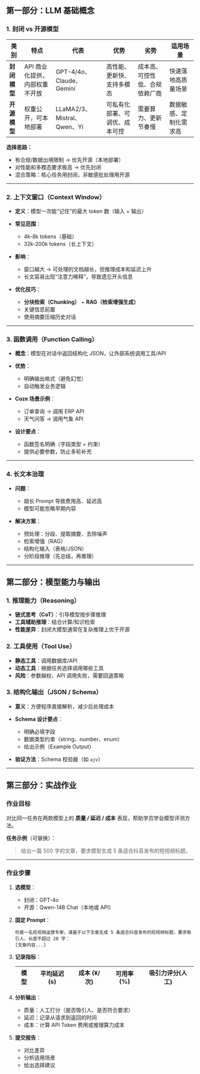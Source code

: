 ## 第一部分：LLM 基础概念

### 1. 封闭 vs 开源模型

| 类别       | 特点                | 代表                       | 优势              | 劣势              | 适用场景        |
| -------- | ----------------- | ------------------------ | --------------- | --------------- | ----------- |
| **封闭模型** | API 商业化提供，内部权重不开放 | GPT-4/4o、Claude、Gemini   | 高性能、更新快、支持多模态   | 成本高、可控性低、合规依赖厂商 | 快速落地高质量场景   |
| **开源模型** | 权重公开，可本地部署        | LLaMA2/3、Mistral、Qwen、Yi | 可私有化部署、可调优、成本可控 | 需要算力、更新节奏慢      | 数据敏感、定制化需求高 |

**选择思路：**

* 有合规/数据出境限制 → 优先开源（本地部署）
* 对性能和多模态要求极高 → 优先封闭
* 混合策略：核心任务用封闭，非敏感批处理用开源

---

### 2. 上下文窗口（Context Window）

* **定义**：模型一次能“记住”的最大 token 数（输入 + 输出）
* **常见范围**：

  * 4k-8k tokens（基础）
  * 32k-200k tokens（长上下文）
* **影响**：

  * 窗口越大 → 可处理的文档越长，但推理成本和延迟上升
  * 长文容易出现“注意力稀释”，导致遗忘开头信息
* **优化技巧**：

  * **分块检索（Chunking）** + **RAG（检索增强生成）**
  * 关键信息前置
  * 使用摘要压缩历史对话

---

### 3. 函数调用（Function Calling）

* **概念**：模型在对话中返回结构化 JSON，让外部系统调用工具/API
* **优势**：

  * 明确输出格式（避免幻觉）
  * 自动触发业务逻辑
* **Coze 场景示例**：

  * 订单查询 → 调用 ERP API
  * 天气问答 → 调用气象 API
* **设计要点**：

  * 函数签名明确（字段类型 + 约束）
  * 提供必要参数，防止多轮补充

---

### 4. 长文本治理

* **问题**：

  * 超长 Prompt 导致费用高、延迟高
  * 模型可能忽略早期内容
* **解决方案**：

  * 预处理：分段、提取摘要、去除噪声
  * 检索增强（RAG）
  * 结构化输入（表格/JSON）
  * 分阶段推理（先总结，再推理）

---

## 第二部分：模型能力与输出

### 1. 推理能力（Reasoning）

* **链式思考（CoT）**：引导模型按步骤推理
* **工具辅助推理**：结合计算/知识检索
* **性能差异**：封闭大模型通常在复杂推理上优于开源

### 2. 工具使用（Tool Use）

* **静态工具**：调用数据库/API
* **动态工具**：根据任务选择调用哪些工具
* **风险**：参数越权、API 调用失败，需要回退策略

### 3. 结构化输出（JSON / Schema）

* **意义**：方便程序直接解析，减少后处理成本
* **Schema 设计要点**：

  * 明确必填字段
  * 数据类型约束（string、number、enum）
  * 给出示例（Example Output）
* **验证方法**：Schema 校验器（如 `ajv`）

---

## 第三部分：实战作业

### 作业目标

对比同一任务在两款模型上的 **质量 / 延迟 / 成本** 表现，帮助学员学会模型评测方法。

**任务示例**（可替换）：

> 给出一篇 500 字的文章，要求模型生成 5 条适合抖音发布的短视频标题。

---

### 作业步骤

1. **选模型**：

   * 封闭：GPT-4o
   * 开源：Qwen-14B Chat（本地或 API）
2. **固定 Prompt**：

   ```text
   你是一名短视频运营专家，请基于以下文章生成 5 条适合抖音发布的短视频标题，要求吸引人、长度不超过 20 字：
   [文章内容...]
   ```
3. **记录指标**：

   | 模型 | 平均延迟 (s) | 成本 (¥/次) | 可用率 (%) | 吸引力评分(人工) |
   | -- | -------- | -------- | ------- | --------- |
4. **分析输出**：

   * 质量：人工打分（是否吸引人、是否符合要求）
   * 延迟：记录从请求到返回的时间
   * 成本：计算 API Token 费用或推理算力成本
5. **提交报告**：

   * 对比差异
   * 分析适用场景
   * 给出选择建议

